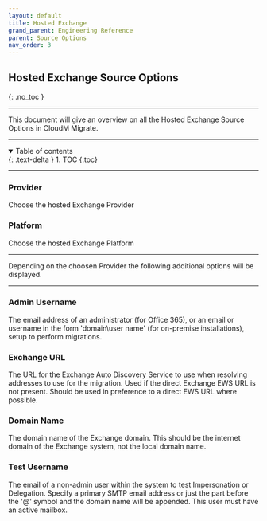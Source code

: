 ```yaml
---
layout: default
title: Hosted Exchange
grand_parent: Engineering Reference
parent: Source Options
nav_order: 3
---
```


## Hosted Exchange Source Options
{: .no_toc }

---
This document will give an overview on all the Hosted Exchange Source Options in CloudM Migrate. 

---
<a name="top"></a>
<details open markdown="block">
  <summary>
    Table of contents
  </summary>
  {: .text-delta }
1. TOC
{:toc}
</details>

---
### Provider

Choose the hosted Exchange Provider

### Platform

Choose the hosted Exchange Platform

---

Depending on the choosen Provider the following additional options will be displayed. 

---

### Admin Username

The email address of an administrator (for Office 365), or an email or username in the form 'domain\\user name' (for on-premise installations), setup to perform migrations.

### Exchange URL

The URL for the Exchange Auto Discovery Service to use when resolving addresses to use for the migration. Used if the direct Exchange EWS URL is not present. Should be used in preference to a direct EWS URL where possible.

### Domain Name

The domain name of the Exchange domain. This should be the internet domain of the Exchange system, not the local domain name.

### Test Username

The email of a non-admin user within the system to test Impersonation or Delegation. Specify a primary SMTP email address or just the part before the '@' symbol and the domain name will be appended. This user must have an active mailbox.

